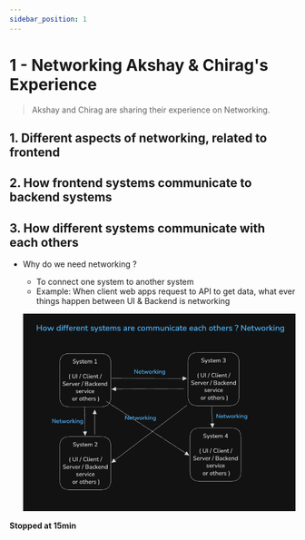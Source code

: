 ```yaml
---
sidebar_position: 1
---
```


# 1 - Networking Akshay & Chirag's Experience

> Akshay and Chirag are sharing their experience on Networking.

## 1. Different aspects of networking, related to frontend

## 2. How frontend systems communicate to backend systems

## 3. How different systems communicate with each others

- Why do we need networking ?

  - To connect one system to another system
  - Example: When client web apps request to API to get data, what ever things happen between UI & Backend is networking

  ![alt text](../images/why-networking.png)

**Stopped at 15min**
